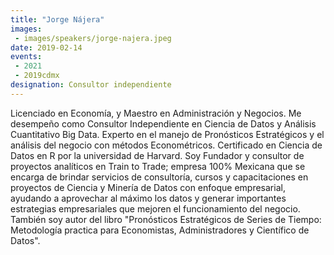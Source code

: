 ```yaml
---
title: "Jorge Nájera"
images:
 - images/speakers/jorge-najera.jpeg
date: 2019-02-14
events:
 - 2021
 - 2019cdmx
designation: Consultor independiente 
---
```


Licenciado en Economía, y Maestro en Administración y Negocios. Me desempeño como Consultor Independiente en Ciencia de Datos y Análisis Cuantitativo Big Data. Experto en el manejo de Pronósticos Estratégicos y el análisis del negocio con métodos Econométricos. Certificado en Ciencia de Datos en R por la universidad de Harvard.
Soy Fundador y consultor de proyectos analíticos en Train to Trade; empresa 100% Mexicana que se encarga de brindar servicios de consultoría, cursos y capacitaciones en proyectos de Ciencia y Minería de Datos con enfoque empresarial, ayudando a aprovechar al máximo los datos y generar importantes estrategias empresariales que mejoren el funcionamiento del negocio. 
También soy autor del libro "Pronósticos Estratégicos de Series de Tiempo: Metodología practica para Economistas, Administradores y Científico de Datos".